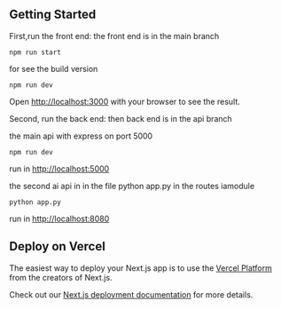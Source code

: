 
## Getting Started

First,run the front end:
the front end is in the main branch
```
npm run start
```
for see the build version

```
npm run dev
```

Open [http://localhost:3000](http://localhost:3000) with your browser to see the result.


Second, run the back end:
then back end is in the api branch

the main api with express on port 5000
```
npm run dev
```

run in  [http://localhost:5000](http://localhost:5000) 


the second ai api  in in the file python app.py in the routes iamodule

```
python app.py
```
run in  [http://localhost:8080](http://localhost:8080) 
## Deploy on Vercel

The easiest way to deploy your Next.js app is to use the [Vercel Platform](https://vercel.com/new?utm_medium=default-template&filter=next.js&utm_source=create-next-app&utm_campaign=create-next-app-readme) from the creators of Next.js.

Check out our [Next.js deployment documentation](https://nextjs.org/docs/app/building-your-application/deploying) for more details.
